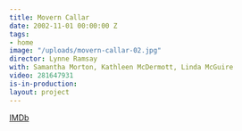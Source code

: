 ```yaml
---
title: Movern Callar
date: 2002-11-01 00:00:00 Z
tags:
- home
image: "/uploads/movern-callar-02.jpg"
director: Lynne Ramsay
with: Samantha Morton, Kathleen McDermott, Linda McGuire
video: 281647931
is-in-production: 
layout: project
---
```


[IMDb](https://www.imdb.com/title/tt0300214/?ref_=nv_sr_srsg_0_tt_2_nm_0_q_morvern%2520callar)